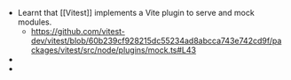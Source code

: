 - Learnt that [[Vitest]] implements a Vite plugin to serve and mock modules.
	- https://github.com/vitest-dev/vitest/blob/60b239cf928215dc55234ad8abcca743e742cd9f/packages/vitest/src/node/plugins/mock.ts#L43
-
-